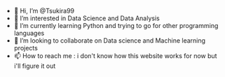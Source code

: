 - 👋 Hi, I’m @Tsukira99
- 👀 I’m interested in Data Science and Data Analysis
- 🌱 I’m currently learning Python and trying to go for other programming languages 
- 💞️ I’m looking to collaborate on Data science and Machine learning projects
- 📫 How to reach me : i don't know how this website works for now but i'll figure it out
  

<!---
Tsukira99/Tsukira99 is a ✨ special ✨ repository because its `README.md` (this file) appears on your GitHub profile.
You can click the Preview link to take a look at your changes.
--->
